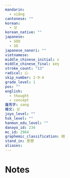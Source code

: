 ```yaml
---
mandarin:
  - xiǎng
cantonese: ""
korean:
  - 상
korean_native: ""
japanese:
  - SOU
  - SO
japanese_nanori: ""
vietnamese:
middle_chinese_initial: s
middle_chinese_final: ɨɐŋ
stroke_count: "13"
radical: 心
skip_number: 2-9-4
grade_level: 1
pos: ""
english:
  - thought
  - concept
羅馬字: sang
韓文: 상
joyo_level: ""
hsk_level: ""
hanmun_edu_level: ""
danayo_id: 234
mc_id: 2964
graphemic_classification: 相
stand_in: 思想
aliases:
---
```


# Notes
